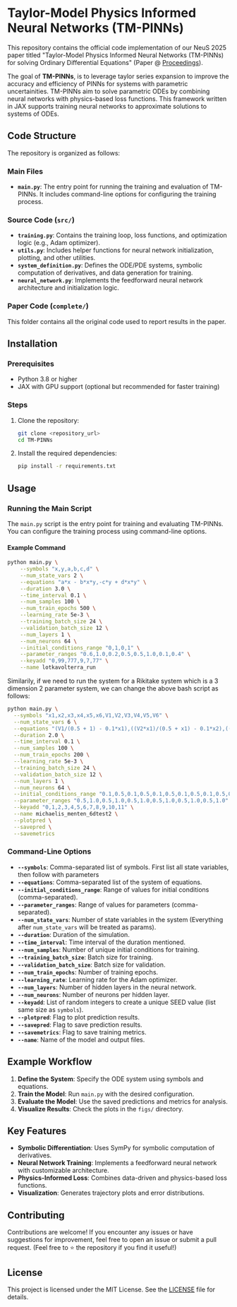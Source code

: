 # Taylor-Model Physics Informed Neural Networks (TM-PINNs)
This repository contains the official code implementation of our NeuS 2025 paper titled "Taylor-Model Physics Informed Neural Networks (TM-PINNs) for solving Ordinary Differential Equations" (Paper @ [Proceedings](https://neus-2025.github.io/files/papers/paper_80.pdf)).


The goal of **TM-PINNs**, is to leverage taylor series expansion to improve the accuracy and efficiency of PINNs for systems with parametric uncertainities. TM-PINNs aim to solve parametric ODEs by combining neural networks with physics-based loss functions. This framework written in JAX supports training neural networks to approximate solutions to systems of ODEs.

## Code Structure

The repository is organized as follows:

### Main Files
- **`main.py`**: The entry point for running the training and evaluation of TM-PINNs. It includes command-line options for configuring the training process.

### Source Code (`src/`)
- **`training.py`**: Contains the training loop, loss functions, and optimization logic (e.g., Adam optimizer).
- **`utils.py`**: Includes helper functions for neural network initialization, plotting, and other utilities.
- **`system_definition.py`**: Defines the ODE/PDE systems, symbolic computation of derivatives, and data generation for training.
- **`neural_network.py`**: Implements the feedforward neural network architecture and initialization logic.

### Paper Code (`complete/`)
This folder contains all the original code used to report results in the paper.

## Installation

### Prerequisites
- Python 3.8 or higher
- JAX with GPU support (optional but recommended for faster training)
### Steps
1. Clone the repository:
   ```bash
   git clone <repository_url>
   cd TM-PINNs
   ```
2. Install the required dependencies:
   ```bash
   pip install -r requirements.txt
   ```

## Usage

### Running the Main Script
The `main.py` script is the entry point for training and evaluating TM-PINNs. You can configure the training process using command-line options.

#### Example Command
```bash
python main.py \
    --symbols "x,y,a,b,c,d" \
    --num_state_vars 2 \
    --equations "a*x - b*x*y,-c*y + d*x*y" \
    --duration 3.0 \
    --time_interval 0.1 \
    --num_samples 100 \
    --num_train_epochs 500 \
    --learning_rate 5e-3 \
    --training_batch_size 24 \
    --validation_batch_size 12 \
    --num_layers 1 \
    --num_neurons 64 \
    --initial_conditions_range "0,1,0,1" \
    --parameter_ranges "0.6,1.0,0.2,0.5,0.5,1.0,0.1,0.4" \
    --keyadd "0,99,777,9,7,77" \
    --name lotkavolterra_run
```

Similarily, if we need to run the system for a Rikitake system which is a 3 dimension 2 parameter system, we can change the above bash script as follows:

```bash
python main.py \
  --symbols "x1,x2,x3,x4,x5,x6,V1,V2,V3,V4,V5,V6" \
  --num_state_vars 6 \
  --equations "(V1/(0.5 + 1) - 0.1*x1),((V2*x1)/(0.5 + x1) - 0.1*x2),((V3*x2)/(0.5 + x2) - 0.1*x3),((V4*x3)/(0.5 + x3) - 0.1*x4),((V5*x4)/(0.5 + x4) - 0.1*x5),((V6*x5)/(0.5 + x5) - 0.1*x6)" \
  --duration 2.0 \
  --time_interval 0.1 \
  --num_samples 100 \
  --num_train_epochs 200 \
  --learning_rate 5e-3 \
  --training_batch_size 24 \
  --validation_batch_size 12 \
  --num_layers 1 \
  --num_neurons 64 \
  --initial_conditions_range "0.1,0.5,0.1,0.5,0.1,0.5,0.1,0.5,0.1,0.5,0.1,0.5" \
  --parameter_ranges "0.5,1.0,0.5,1.0,0.5,1.0,0.5,1.0,0.5,1.0,0.5,1.0" \
  --keyadd "0,1,2,3,4,5,6,7,8,9,10,11" \
  --name michaelis_menten_6dtest2 \
  --plotpred \
  --savepred \
  --savemetrics
```

### Command-Line Options
- **`--symbols`**: Comma-separated list of symbols. First list all state variables, then follow with parameters
- **`--equations`**: Comma-separated list of the system of equations.
- **`--initial_conditions_range`**: Range of values for initial conditions (comma-separated).
- **`--parameter_ranges`**: Range of values for parameters (comma-separated).
- **`--num_state_vars`**: Number of state variables in the system (Everything after `num_state_vars` will be treated as params). 
- **`--duration`**: Duration of the simulation.
- **`--time_interval`**: Time interval of the duration mentioned.
- **`--num_samples`**: Number of unique initial conditions for training.
- **`--training_batch_size`**: Batch size for training.
- **`--validation_batch_size`**: Batch size for validation.
- **`--num_train_epochs`**: Number of training epochs.
- **`--learning_rate`**: Learning rate for the Adam optimizer.
- **`--num_layers`**: Number of hidden layers in the neural network.
- **`--num_neurons`**: Number of neurons per hidden layer.
- **`--keyadd`**: List of random integers to create a unique SEED value (list same size as `symbols`).
- **`--plotpred`**: Flag to plot prediction results.
- **`--savepred`**: Flag to save prediction results.
- **`--savemetrics`**: Flag to save training metrics.
- **`--name`**: Name of the model and output files.

## Example Workflow

1. **Define the System**: Specify the ODE system using symbols and equations.
2. **Train the Model**: Run `main.py` with the desired configuration.
3. **Evaluate the Model**: Use the saved predictions and metrics for analysis.
4. **Visualize Results**: Check the plots in the `figs/` directory.

## Key Features

- **Symbolic Differentiation**: Uses SymPy for symbolic computation of derivatives.
- **Neural Network Training**: Implements a feedforward neural network with customizable architecture.
- **Physics-Informed Loss**: Combines data-driven and physics-based loss functions.
- **Visualization**: Generates trajectory plots and error distributions.

## Contributing

Contributions are welcome! If you encounter any issues or have suggestions for improvement, feel free to open an issue or submit a pull request.
(Feel free to ⭐️ the repository if you find it useful!)

## License

This project is licensed under the MIT License. See the [LICENSE](LICENSE) file for details.
